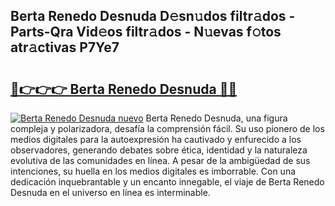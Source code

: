 ## Berta Renedo Desnuda D𝚎sn𝚞dos filtr𝚊dos - Parts-Qra Vid𝚎os filtr𝚊dos - N𝚞evas f𝚘tos atr𝚊ctivas P7Ye7

# <h2><a href="http://mb0r09.tromn.icu/?c=Berta+Renedo+Desnuda">🔗👉👉👉 Berta Renedo Desnuda 🔗🔗</a></h2>

[![Berta Renedo Desnuda nuevo](https://i.imgur.com/pEAQMta.gif)](http://mb0r09.tromn.icu/?c=Berta+Renedo+Desnuda)
Berta Renedo Desnuda, una figura compleja y polarizadora, desafía la comprensión fácil. Su uso pionero de los medios digitales para la autoexpresión ha cautivado y enfurecido a los observadores, generando debates sobre ética, identidad y la naturaleza evolutiva de las comunidades en línea. A pesar de la ambigüedad de sus intenciones, su huella en los medios digitales es imborrable. Con una dedicación inquebrantable y un encanto innegable, el viaje de Berta Renedo Desnuda en el universo en línea es interminable.

